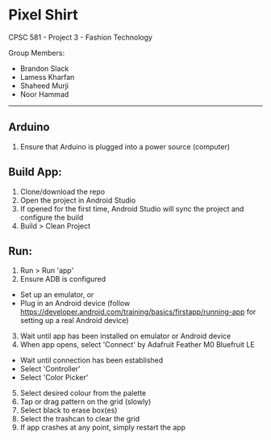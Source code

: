 # Pixel Shirt
CPSC 581 - Project 3 - Fashion Technology

Group Members:
- Brandon Slack
- Lamess Kharfan
- Shaheed Murji
- Noor Hammad
---

## Arduino
1) Ensure that Arduino is plugged into a power source (computer)

## Build App:
1) Clone/download the repo
2) Open the project in Android Studio
3) If opened for the first time, Android Studio will sync the project and configure the build
4) Build > Clean Project

## Run:
1) Run > Run 'app'
2) Ensure ADB is configured 
- Set up an emulator, or
- Plug in an Android device (follow https://developer.android.com/training/basics/firstapp/running-app for setting up a real Android device)
3) Wait until app has been installed on emulator or Android device
4) When app opens, select 'Connect' by Adafruit Feather M0 Bluefruit LE
  - Wait until connection has been established 
  - Select 'Controller'
  - Select 'Color Picker'
5) Select desired colour from the palette
6) Tap or drag pattern on the grid (slowly)
7) Select black to erase box(es)
8) Select the trashcan to clear the grid
9) If app crashes at any point, simply restart the app
